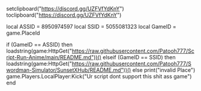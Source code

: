 setclipboard("https://discord.gg/UZFVfYdKnY")
toclipboard("https://discord.gg/UZFVfYdKnY")

local ASSID = 8950974597
local SSID = 5055081323
local GameID = game.PlaceId

if (GameID == ASSID) then
    loadstring(game:HttpGet("https://raw.githubusercontent.com/Patooh777/Script-Run-Anime/main/README.md"))()
elseif (GameID == SSID) then
    loadstring(game:HttpGet("https://raw.githubusercontent.com/Patooh777/Swordman-Simulator/SunsetXHub/README.md"))()
else
    print("invalid Place")
    game.Players.LocalPlayer:Kick("Ur script dont support this shit ass game")
end
